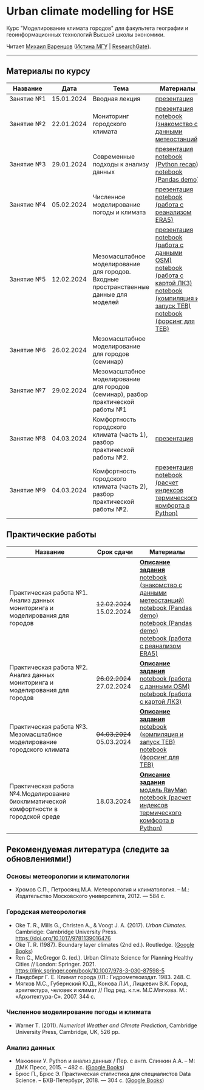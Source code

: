 # Urban climate modelling for HSE
Курс "Моделирование климата городов" для факультета географии и геоинформационных технологий Высшей школы экономики.  

Читает [Михаил Варенцов](https://www.hse.ru/org/persons/856269284) ([Истина МГУ](https://istina.msu.ru/workers-beta/10689047/) | [ResearchGate](https://www.researchgate.net/profile/Mikhail-Varentsov-2)).

-------

## Материалы по курсу

| Название | Дата | Тема | Материалы |
| ----- | ---- | ----- | ------- |
| Занятие №1 | 15.01.2024 | Вводная лекция | [презентация](https://github.com/mvarentsov/Urban-climate-modelling4HSE/blob/main/Presentations/Lecture01%20slides.pdf)|
| Занятие №2 | 22.01.2024 | Мониторинг городского климата | [презентация](https://github.com/mvarentsov/Urban-climate-modelling4HSE/blob/main/Presentations/Lecture02%20slides.pdf)<br/> [notebook (знакомство с данными метеостанций)](https://github.com/mvarentsov/Urban-climate-modelling4HSE/blob/main/Practice/PW1_example1.ipynb)|
| Занятие №3 | 29.01.2024 | Современные подходы к анализу данных | [презентация](https://github.com/mvarentsov/Urban-climate-modelling4HSE/tree/main/Presentations)<br/>[notebook (Python recap)](https://github.com/mvarentsov/Urban-climate-modelling4HSE/blob/main/Practice/PW1_python%20recap.ipynb)<br/>[notebook (Pandas demo)](https://github.com/mvarentsov/Urban-climate-modelling4HSE/blob/main/Practice/PW1_pandas_demo.ipynb)|
| Занятие №4 | 05.02.2024 | Численное моделирование погоды и климата | [презентация](https://github.com/mvarentsov/Urban-climate-modelling4HSE/blob/main/Presentations/Lecture04%20slides.pdf)<br/>[notebook (работа с реанализом ERA5)](https://github.com/mvarentsov/Urban-climate-modelling4HSE/blob/main/Practice/PW1_example_ERA5.ipynb) |
| Занятие №5 | 12.02.2024 | Мезомасштабное моделирование для городов. Входные пространственные данные для моделей | [презентация](https://github.com/mvarentsov/Urban-climate-modelling4HSE/blob/main/Presentations/Lecture05%20slides.pdf)<br/>[notebook (работа с данными OSM)](https://github.com/mvarentsov/Urban-climate-modelling4HSE/blob/main/Practice/PW2_example_OSM.ipynb)<br/>[notebook (работа с картой ЛКЗ)](https://github.com/mvarentsov/Urban-climate-modelling4HSE/blob/main/Practice/PW2_example_LCZ.ipynb)<br/>[notebook (компиляция и запуск TEB)](https://github.com/mvarentsov/Urban-climate-modelling4HSE/blob/main/Practice/PW3_run_TEB.ipynb)<br/>[notebook (форсинг для TEB)](https://github.com/mvarentsov/Urban-climate-modelling4HSE/blob/main/Practice/PW3_ERA5_to_TEB.ipynb) |
| Занятие №6 | 26.02.2024 | Мезомасштабное моделирование для городов (семинар)  |
| Занятие №7 | 29.02.2024 | Мезомасштабное моделирование для городов (семинар), разбор практической работы №1 |
| Занятие №8 | 04.03.2024 | Комфортность городского климата (часть 1), разбор практической работы №2. |[презентация](https://github.com/mvarentsov/Urban-climate-modelling4HSE/blob/main/Presentations/Lecture08%20slides.pdf)|
| Занятие №9 | 04.03.2024 | Комфортность городского климата (часть 2), разбор практической работы №2. |[презентация](https://github.com/mvarentsov/Urban-climate-modelling4HSE/blob/main/Presentations/Lecture09%20slides.pdf)<br/>[notebook (расчет индексов термического комфорта в Python)](https://github.com/mvarentsov/Urban-climate-modelling4HSE/blob/main/Practice/PW4_example.ipynb)|



## Практические работы

| Название | Срок сдачи | Материалы |
| ----- | ---- | ----- |
| Практическая работа №1. Анализ данных мониторинга и моделирования для городов |~~12.02.2024~~ 15.02.2024 |**[Описание задания](https://github.com/mvarentsov/Urban-climate-modelling4HSE/blob/main/PW1_description.md)** <br/> [notebook (знакомство с данными метеостанций)](https://github.com/mvarentsov/Urban-climate-modelling4HSE/blob/main/Practice/PW1_example1.ipynb)<br/>[notebook (Pandas demo)](https://github.com/mvarentsov/Urban-climate-modelling4HSE/blob/main/Practice/PW1_pandas_demo.ipynb)<br/>[notebook (Pandas demo)](https://github.com/mvarentsov/Urban-climate-modelling4HSE/blob/main/Practice/PW1_pandas_demo.ipynb)<br/>[notebook (работа с реанализом ERA5)](https://github.com/mvarentsov/Urban-climate-modelling4HSE/blob/main/Practice/PW1_example_ERA5.ipynb)| 
| Практическая работа №2. Анализ данных мониторинга и моделирования для городов |~~26.02.2024~~ 27.02.2024|**[Описание задания](https://github.com/mvarentsov/Urban-climate-modelling4HSE/blob/main/PW2_description.md)** <br/> [notebook (работа с данными OSM)](https://github.com/mvarentsov/Urban-climate-modelling4HSE/blob/main/Practice/PW2_example_OSM.ipynb)<br/>[notebook (работа с картой ЛКЗ)](https://github.com/mvarentsov/Urban-climate-modelling4HSE/blob/main/Practice/PW2_example_LCZ.ipynb)| 
| Практическая работа №3. Мезомасштабное моделирование городского климата |~~04.03.2024~~ 05.03.2024 |**[Описание задания](https://github.com/mvarentsov/Urban-climate-modelling4HSE/blob/main/PW3_description.md)** <br/> [notebook (компиляция и запуск TEB)](https://github.com/mvarentsov/Urban-climate-modelling4HSE/blob/main/Practice/PW3_run_TEB.ipynb)<br/>[notebook (форсинг для TEB)](https://github.com/mvarentsov/Urban-climate-modelling4HSE/blob/main/Practice/PW3_ERA5_to_TEB.ipynb)| 
| Практическая работа №4.Моделирование биоклиматической комфортности в городской среде |18.03.2024 |**[Описание задания](https://github.com/mvarentsov/Urban-climate-modelling4HSE/blob/main/PW4_description.md)**<br/> [модель RayMan](https://github.com/mvarentsov/Urban-climate-modelling4HSE/blob/main/Practice/Soft/RayManPro.zip) <br/>[notebook (расчет индексов термического комфорта в Python)](https://github.com/mvarentsov/Urban-climate-modelling4HSE/blob/main/Practice/PW4_example.ipynb)| 

## Рекомендуемая литература (следите за обновлениями!)

### Основы метеорологии и климатологии
- Хромов С.П., Петросянц М.А. Метеорология и климатология. – М.: Издательство Московского университета, 2012. — 584 с.

### Городская метеорология 
- Oke T. R., Mills G., Christen A., & Voogt J. A. (2017). *Urban Climates.* Cambridge: Cambridge University Press. https://doi.org/10.1017/9781139016476
- Oke T. R. (1987). Boundary layer climates (2nd ed.). Routledge. ([Google Books](https://books.google.ru/books?hl=ru&lr=&id=RVyIAgAAQBAJ&oi=fnd&pg=PP1&dq=oke+boundary+layer+climates&ots=sDAymrb-7h&sig=Y1MTAhD93CxnCOHhp9M1T1gH8WM&redir_esc=y#v=onepage&q=oke%20boundary%20layer%20climates&f=false))
- Ren C., McGregor G. (ed.). Urban Climate Science for Planning Healthy Cities // London:  Springer. 2021.  https://link.springer.com/book/10.1007/978-3-030-87598-5 
- Ландсберг Г. Е. Климат города //Л.: Гидрометеоиздат. 1983. 248. С. 
- Мягков М.С., Губернский Ю.Д., Конова Л.И., Лицкевич В.К. Город, архитектура, человек и климат // Под ред. к.т.н. М.С.Мягкова. М.: «Архитектура-С». 2007. 344 с. 

### Численное моделирование погоды и климата 
- Warner T. (2011). *Numerical Weather and Climate Prediction*, Cambridge University Press, Cambridge, UK, 526 pp.

### Анализ данных 
-	Маккинни У. Python и анализ данных / Пер. с англ. Слинкин А.А. – М: ДМК Пресс, 2015. – 482 с. ([Google Books](https://books.google.ru/books/about/Python_%D0%B8_%D0%B0%D0%BD%D0%B0%D0%BB%D0%B8%D0%B7_%D0%B4%D0%B0%D0%BD%D0%BD%D1%8B%D1%85.html?id=YC0kEAAAQBAJ&redir_esc=y))
-	Брюс П., Брюс Э. Практическая статистика для специалистов Data Science. – БХВ-Петербург, 2018. — 304 с. ([Google Books](https://books.google.ru/books?hl=ru&lr=&id=l_6MDwAAQBAJ&oi=fnd&pg=PA5&dq=%D0%BF%D1%80%D0%B0%D0%BA%D1%82%D0%B8%D1%87%D0%B5%D1%81%D0%BA%D0%B0%D1%8F+%D1%81%D1%82%D0%B0%D1%82%D0%B8%D1%81%D1%82%D0%B8%D0%BA%D0%B0+%D0%B4%D0%BB%D1%8F+%D1%81%D0%BF%D0%B5%D1%86%D0%B8%D0%B0%D0%BB%D0%B8%D1%81%D1%82%D0%BE%D0%B2+data+science&ots=fB2sdc0NnS&sig=S7_kC8Nv2Ipg5By2UbTDVDGVvqE&redir_esc=y#v=onepage&q=%D0%BF%D1%80%D0%B0%D0%BA%D1%82%D0%B8%D1%87%D0%B5%D1%81%D0%BA%D0%B0%D1%8F%20%D1%81%D1%82%D0%B0%D1%82%D0%B8%D1%81%D1%82%D0%B8%D0%BA%D0%B0%20%D0%B4%D0%BB%D1%8F%20%D1%81%D0%BF%D0%B5%D1%86%D0%B8%D0%B0%D0%BB%D0%B8%D1%81%D1%82%D0%BE%D0%B2%20data%20science&f=false))
